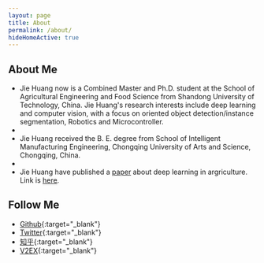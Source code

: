 ```yaml
---
layout: page
title: About
permalink: /about/
hideHomeActive: true
---
```


## About Me
- Jie Huang now is a Combined Master and Ph.D. student at the School of Agricultural Engineering and Food Science from Shandong University of Technology, China. Jie Huang's research interests include deep learning and computer vision, with a focus on oriented object detection/instance segmentation, Robotics and Microcontroller.
- 
- Jie Huang received the B. E. degree from School of Intelligent Manufacturing Engineering, Chongqing University of Arts and Science, Chongqing, China. 
- 
- Jie Huang have published a [paper](https://jiehuang.top/images/papers/基于轻量型卷积神经网络的马铃薯种薯芽眼检测算法.pdf) about deep learning in argriculture. Link is [here](http://www.tcsae.org/cn/article/doi/10.11975/j.issn.1002-6819.202303035).

## Follow Me

- [Github](https://github.com/{{site.github}}){:target="\_blank"}
- [Twitter](https://twitter.com/{{site.twitter}}){:target="\_blank"}
- [知乎](https://www.zhihu.com/people/{{site.zhihu}}){:target="\_blank"}
- [V2EX](https://www.v2ex.com/member/{{site.v2ex}}){:target="\_blank"}
